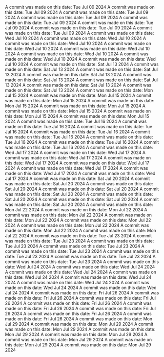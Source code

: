 A commit was made on this date: Tue Jul 09 2024
A commit was made on this date: Tue Jul 09 2024
A commit was made on this date: Tue Jul 09 2024
A commit was made on this date: Tue Jul 09 2024
A commit was made on this date: Tue Jul 09 2024
A commit was made on this date: Tue Jul 09 2024
A commit was made on this date: Tue Jul 09 2024
A commit was made on this date: Tue Jul 09 2024
A commit was made on this date: Wed Jul 10 2024
A commit was made on this date: Wed Jul 10 2024
A commit was made on this date: Wed Jul 10 2024
A commit was made on this date: Wed Jul 10 2024
A commit was made on this date: Wed Jul 10 2024
A commit was made on this date: Wed Jul 10 2024
A commit was made on this date: Wed Jul 10 2024
A commit was made on this date: Wed Jul 10 2024
A commit was made on this date: Sat Jul 13 2024
A commit was made on this date: Sat Jul 13 2024
A commit was made on this date: Sat Jul 13 2024
A commit was made on this date: Sat Jul 13 2024
A commit was made on this date: Sat Jul 13 2024
A commit was made on this date: Sat Jul 13 2024
A commit was made on this date: Sat Jul 13 2024
A commit was made on this date: Sat Jul 13 2024
A commit was made on this date: Mon Jul 15 2024
A commit was made on this date: Mon Jul 15 2024
A commit was made on this date: Mon Jul 15 2024
A commit was made on this date: Mon Jul 15 2024
A commit was made on this date: Mon Jul 15 2024
A commit was made on this date: Mon Jul 15 2024
A commit was made on this date: Mon Jul 15 2024
A commit was made on this date: Mon Jul 15 2024
A commit was made on this date: Tue Jul 16 2024
A commit was made on this date: Tue Jul 16 2024
A commit was made on this date: Tue Jul 16 2024
A commit was made on this date: Tue Jul 16 2024
A commit was made on this date: Tue Jul 16 2024
A commit was made on this date: Tue Jul 16 2024
A commit was made on this date: Tue Jul 16 2024
A commit was made on this date: Tue Jul 16 2024
A commit was made on this date: Wed Jul 17 2024
A commit was made on this date: Wed Jul 17 2024
A commit was made on this date: Wed Jul 17 2024
A commit was made on this date: Wed Jul 17 2024
A commit was made on this date: Wed Jul 17 2024
A commit was made on this date: Wed Jul 17 2024
A commit was made on this date: Wed Jul 17 2024
A commit was made on this date: Wed Jul 17 2024
A commit was made on this date: Sat Jul 20 2024
A commit was made on this date: Sat Jul 20 2024
A commit was made on this date: Sat Jul 20 2024
A commit was made on this date: Sat Jul 20 2024
A commit was made on this date: Sat Jul 20 2024
A commit was made on this date: Sat Jul 20 2024
A commit was made on this date: Sat Jul 20 2024
A commit was made on this date: Sat Jul 20 2024
A commit was made on this date: Mon Jul 22 2024
A commit was made on this date: Mon Jul 22 2024
A commit was made on this date: Mon Jul 22 2024
A commit was made on this date: Mon Jul 22 2024
A commit was made on this date: Mon Jul 22 2024
A commit was made on this date: Mon Jul 22 2024
A commit was made on this date: Mon Jul 22 2024
A commit was made on this date: Mon Jul 22 2024
A commit was made on this date: Tue Jul 23 2024
A commit was made on this date: Tue Jul 23 2024
A commit was made on this date: Tue Jul 23 2024
A commit was made on this date: Tue Jul 23 2024
A commit was made on this date: Tue Jul 23 2024
A commit was made on this date: Tue Jul 23 2024
A commit was made on this date: Tue Jul 23 2024
A commit was made on this date: Tue Jul 23 2024
A commit was made on this date: Wed Jul 24 2024
A commit was made on this date: Wed Jul 24 2024
A commit was made on this date: Wed Jul 24 2024
A commit was made on this date: Wed Jul 24 2024
A commit was made on this date: Wed Jul 24 2024
A commit was made on this date: Wed Jul 24 2024
A commit was made on this date: Wed Jul 24 2024
A commit was made on this date: Wed Jul 24 2024
A commit was made on this date: Fri Jul 26 2024
A commit was made on this date: Fri Jul 26 2024
A commit was made on this date: Fri Jul 26 2024
A commit was made on this date: Fri Jul 26 2024
A commit was made on this date: Fri Jul 26 2024
A commit was made on this date: Fri Jul 26 2024
A commit was made on this date: Fri Jul 26 2024
A commit was made on this date: Fri Jul 26 2024
A commit was made on this date: Mon Jul 29 2024
A commit was made on this date: Mon Jul 29 2024
A commit was made on this date: Mon Jul 29 2024
A commit was made on this date: Mon Jul 29 2024
A commit was made on this date: Mon Jul 29 2024
A commit was made on this date: Mon Jul 29 2024
A commit was made on this date: Mon Jul 29 2024
A commit was made on this date: Mon Jul 29 2024
